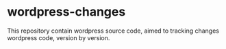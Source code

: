 # wordpress-changes
This repository contain wordpress source code, aimed to tracking changes wordpress code, version by version.
